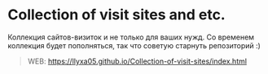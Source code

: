 # Collection of visit sites and etc.
Коллекция сайтов-визиток и не только для ваших нужд. Со временем коллекция будет пополняться, так что советую старнуть репозиторий :)
>WEB: https://llyxa05.github.io/Collection-of-visit-sites/index.html
